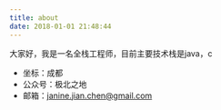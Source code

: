 ```yaml
---
title: about
date: 2018-01-01 21:48:44
---
```



大家好，我是一名全栈工程师，目前主要技术栈是java，c

* 坐标：成都
* 公众号：极北之地
* 邮箱：janine.jian.chen@gmail.com
